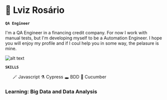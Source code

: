 # 🦇 Lviz Rosário

**`QA Engineer`**

I'm a QA Engineer in a financing credit company. For now I work with manual tests, but I'm developing myself to be a Automation Engineer. I hope you will enjoy my profile and if I coul help you in some way, the pelasure is mine.

![alt text](https://imgur.com/0y0aYYt)


**`SKILLS`**

<ul>
🪄 Javascript
⚗️ Cypress
🕳️ BDD
📃 Cucumber
</ul>

<h3>
Learning: Big Data and Data Analysis
</h3>

